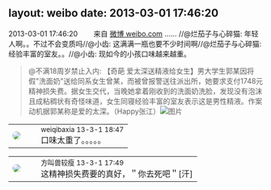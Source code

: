 layout: weibo
date: 2013-03-01 17:46:20
---
<meta name="referrer" content="no-referrer" />

2013-03-01 17:46:20  &nbsp;&nbsp;&nbsp;&nbsp;&nbsp;&nbsp; 来自 <a href="http://weibo.com/" rel="nofollow">微博 weibo.com</a>
...... //@烂茄子与心碎猫: 年轻人啊。。不过不会变质吗//@小齿: 这满满一瓶也要不少时间啊//@烂茄子与心碎猫: 经验丰富的室友。。//@小齿: 现如今的小孩口味越来越重。
>  @不满18周岁禁止入内: 【奇葩 爱太深送精液给女生】男大学生郭某因将假"洗面奶"送给同系女生曾某，而被曾报警送往派出所，她要求支付1748元精神损失费。据女生交代，当晚她拿着刚收到的洗面奶洗脸，发现没有泡沫且成粘稠状有奇怪味道，女生同寝经验丰富的室友表示这是男性精液。作案动机据郭某称是爱的太深。（Happy张江） ​​​
>  ![图片](https://ww4.sinaimg.cn/large/6d548ddcgw1e2ab71d7u2j.jpg)

<table style="width: 100%;">
  <tr>
    <td style="width: 40px;"><img style="border-radius:50%" src="https://tva4.sinaimg.cn/crop.0.0.640.640.50/885201f6jw8eia9c602shj20hs0hsdgs.jpg?KID=imgbed,tva&Expires=1624467283&ssig=Uekvq8LW0e"></td>
    <td colspan="2"><small>weiqibaxia 13-3-1 18:47</small><br/>口味太重了。。。。。</td>
  </tr>
</table>

<table style="width: 100%;">
  <tr>
    <td style="width: 40px;"><img style="border-radius:50%" src="https://tva3.sinaimg.cn/crop.0.0.716.716.50/68270d60jw8en8ijpzcftj20jw0jxjsn.jpg?KID=imgbed,tva&Expires=1624467283&ssig=7VGJO8DQA1"></td>
    <td colspan="2"><small>方叫兽较瘦 13-3-1 17:49</small><br/>这精神损失费要的真好，＂你去死吧＂[汗]</td>
  </tr>
</table>
